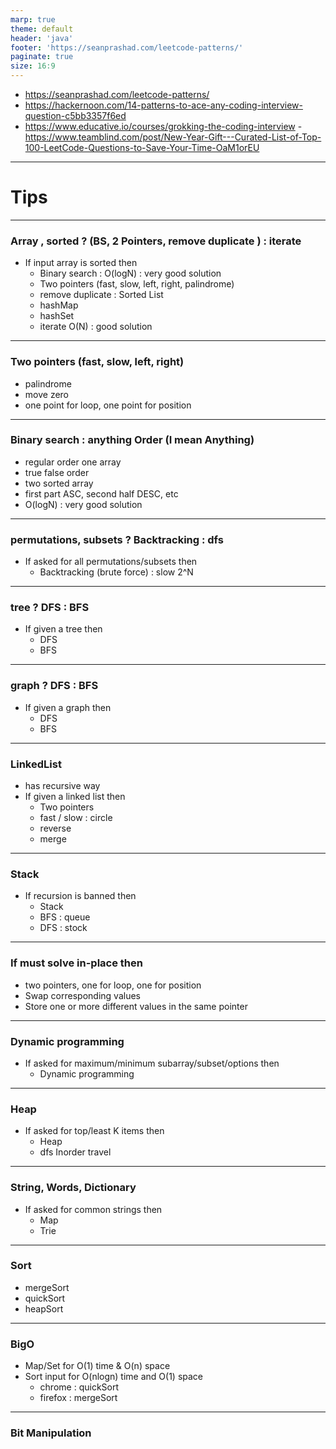 ```yaml
---
marp: true
theme: default
header: 'java'
footer: 'https://seanprashad.com/leetcode-patterns/'
paginate: true
size: 16:9
---
```


- https://seanprashad.com/leetcode-patterns/
- https://hackernoon.com/14-patterns-to-ace-any-coding-interview-question-c5bb3357f6ed
- https://www.educative.io/courses/grokking-the-coding-interview -https://www.teamblind.com/post/New-Year-Gift---Curated-List-of-Top-100-LeetCode-Questions-to-Save-Your-Time-OaM1orEU

---

# Tips

---

### Array , sorted ? (BS, 2 Pointers, remove duplicate ) : iterate

- If input array is sorted then
  - Binary search : O(logN) : very good solution
  - Two pointers (fast, slow, left, right, palindrome)
  - remove duplicate : Sorted List
  - hashMap
  - hashSet
  - iterate O(N) : good solution

---

### Two pointers (fast, slow, left, right)

- palindrome
- move zero
- one point for loop, one point for position

---

### Binary search : anything Order (I mean Anything)

- regular order one array
- true false order
- two sorted array
- first part ASC, second half DESC, etc
- O(logN) : very good solution

---

### permutations, subsets ? Backtracking : dfs

- If asked for all permutations/subsets then
  - Backtracking (brute force) : slow 2^N

---

### tree ? DFS : BFS

- If given a tree then
  - DFS
  - BFS

---

### graph ? DFS : BFS

- If given a graph then
  - DFS
  - BFS

---

### LinkedList
- has recursive way
- If given a linked list then
  - Two pointers
  - fast / slow : circle
  - reverse
  - merge

---

### Stack

- If recursion is banned then
  - Stack
  - BFS : queue
  - DFS : stock

---

### If must solve in-place then

- two pointers, one for loop, one for position
- Swap corresponding values
- Store one or more different values in the same pointer

---

### Dynamic programming

- If asked for maximum/minimum subarray/subset/options then
  - Dynamic programming

---

### Heap

- If asked for top/least K items then
  - Heap
  - dfs Inorder travel

---

### String, Words, Dictionary

- If asked for common strings then
  - Map
  - Trie

---

### Sort

- mergeSort
- quickSort
- heapSort

---

### BigO

- Map/Set for O(1) time & O(n) space
- Sort input for O(nlogn) time and O(1) space
  - chrome : quickSort
  - firefox : mergeSort

---

### Bit Manipulation
